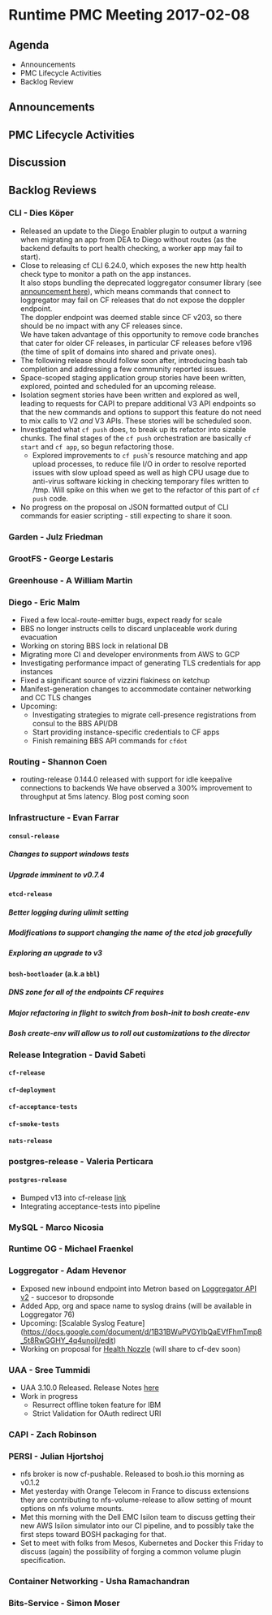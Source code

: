 # Runtime PMC Meeting 2017-02-08

## Agenda

* Announcements
* PMC Lifecycle Activities
* Backlog Review

## Announcements


## PMC Lifecycle Activities


## Discussion


## Backlog Reviews

### CLI - Dies Köper
- Released an update to the Diego Enabler plugin to output a warning when migrating an app from DEA to Diego without routes (as the backend defaults to port health checking, a worker app may fail to start).
- Close to releasing cf CLI 6.24.0, which exposes the new http health check type to monitor a path on the app instances.  
  It also stops bundling the deprecated loggregator consumer library (see [announcement here](https://lists.cloudfoundry.org/archives/list/cf-dev@lists.cloudfoundry.org/message/JISQUXZVSRQELIFWAJ7GIY2YSUWQLXE7/)), which means commands that connect to loggregator may fail on CF releases that do not expose the doppler endpoint.  
  The doppler endpoint was deemed stable since CF v203, so there should be no impact with any CF releases since.  
  We have taken advantage of this opportunity to remove code branches that cater for older CF releases, in particular CF releases before v196 (the time of split of domains into shared and private ones).
- The following release should follow soon after, introducing bash tab completion and addressing a few community reported issues.
- Space-scoped staging application group stories have been written, explored, pointed and scheduled for an upcoming release.
- Isolation segment stories have been written and explored as well, leading to requests for CAPI to prepare additional V3 API endpoints so that the new commands and options to support this feature do not need to mix calls to V2 *and* V3 APIs. These stories will be scheduled soon.
- Investigated what `cf push` does, to break up its refactor into sizable chunks. The final stages of the `cf push` orchestration are basically `cf start` and `cf app`, so begun refactoring those.
  - Explored improvements to `cf push`'s resource matching and app upload processes, to reduce file I/O in order to resolve reported issues with slow upload speed as well as high CPU usage due to anti-virus software kicking in checking temporary files written to /tmp. Will spike on this when we get to the refactor of this part of `cf push` code.
- No progress on the proposal on JSON formatted output of CLI commands for easier scripting - still expecting to share it soon.

### Garden - Julz Friedman

### GrootFS - George Lestaris

### Greenhouse - A William Martin

### Diego - Eric Malm

- Fixed a few local-route-emitter bugs, expect ready for scale
- BBS no longer instructs cells to discard unplaceable work during evacuation
- Working on storing BBS lock in relational DB
- Migrating more CI and developer environments from AWS to GCP
- Investigating performance impact of generating TLS credentials for app instances
- Fixed a significant source of vizzini flakiness on ketchup
- Manifest-generation changes to accommodate container networking and CC TLS changes
- Upcoming:
  - Investigating strategies to migrate cell-presence registrations from consul to the BBS API/DB
  - Start providing instance-specific credentials to CF apps
  - Finish remaining BBS API commands for `cfdot`


### Routing - Shannon Coen

- routing-release 0.144.0 released with support for idle keepalive connections to backends  We have observed a 300% improvement to throughput at 5ms latency. Blog post coming soon  

### Infrastructure - Evan Farrar

#### `consul-release`
##### Changes to support windows tests
##### Upgrade imminent to v0.7.4

#### `etcd-release`
##### Better logging during ulimit setting
##### Modifications to support changing the name of the etcd job gracefully
##### Exploring an upgrade to v3

#### `bosh-bootloader` (a.k.a `bbl`)
##### DNS zone for all of the endpoints CF requires
##### Major refactoring in flight to switch from bosh-init to bosh create-env
##### Bosh create-env will allow us to roll out customizations to the director

### Release Integration - David Sabeti

#### `cf-release`


#### `cf-deployment`

#### `cf-acceptance-tests`

#### `cf-smoke-tests`

#### `nats-release`

### postgres-release - Valeria Perticara

#### `postgres-release`
- Bumped v13 into cf-release [link](https://github.com/cloudfoundry/cf-release/commit/e2fff1c27c728ade02551de4353454bb5a004a73)
- Integrating acceptance-tests into pipeline

### MySQL - Marco Nicosia

### Runtime OG - Michael Fraenkel

### Loggregator - Adam Hevenor
- Exposed new inbound endpoint into Metron based on [Loggregator API v2](https://github.com/cloudfoundry/loggregator-api) - succesor to dropsonde
- Added App, org and space name to syslog drains (will be available in Loggregator 76)
- Upcoming: [Scalable Syslog Feature] (https://docs.google.com/document/d/1B31BWuPVGYIbQaEVfFhmTmp8_5t8RwGGHY_4q4unojI/edit)
- Working on proposal for [Health Nozzle](https://docs.google.com/document/d/1rqlSDssaNk7B9TUmHhjUsn1-FeUNX8odslc-T_3ixck/edit) (will share to cf-dev soon)

### UAA - Sree Tummidi

- UAA 3.10.0 Released. Release Notes [here](https://github.com/cloudfoundry/uaa/releases/tag/3.10.0)
- Work in progress
  - Resurrect offline token feature for IBM
  - Strict Validation for OAuth redirect URI

### CAPI - Zach Robinson

### PERSI - Julian Hjortshoj
- nfs broker is now cf-pushable.  Released to bosh.io this morning as v0.1.2
- Met yesterday with Orange Telecom in France to discuss extensions they are contributing to nfs-volume-release to allow setting of mount options on nfs volume mounts.
- Met this morning with the Dell EMC Isilon team to discuss getting their new AWS Isilon simulator into our CI pipeline, and to possibly take the first steps toward BOSH packaging for that.
- Set to meet with folks from Mesos, Kubernetes and Docker this Friday to discuss (again) the possibility of forging a common volume plugin specification.

### Container Networking - Usha Ramachandran

### Bits-Service - Simon Moser

